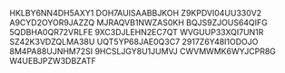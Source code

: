 
HKLBY6NN4DH5AXY1
DOH7AUISAABBJKOH
Z9KPDVI04UU330V2
A9CYD2OYOR9JAZZQ
MJRAQVB1NWZAS0KH
BQJS9ZJOUS64QIFG
5QDBHA0QR72VRLFE
9XC3DJLEHN2EC7QT
WVGUUP33XQI7UN1R
SZ42K3VDZQLMA38U
UQT5YP68JAE0Q3C7
2917Z6Y48I1ODOJO
8M4PA88UJNHM72SI
9HCSLJGY8U1JUMVJ
CWVMWMK6WYJCPR8G
W4UEBJPZW3DBZATF
